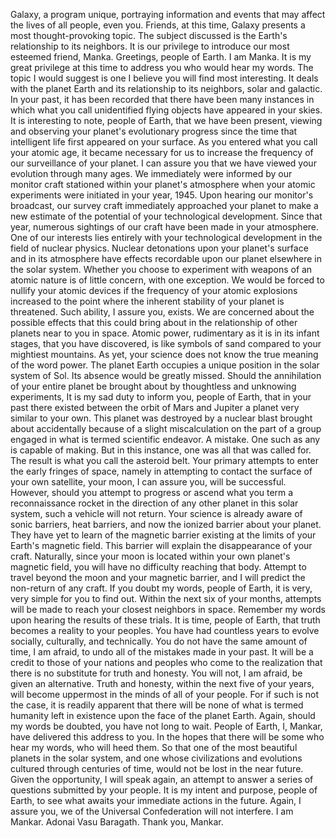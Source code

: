 Galaxy, a program unique, portraying information and events that may affect the lives of all people, even you. Friends, at this time, Galaxy presents a most thought-provoking topic. The subject discussed is the Earth's relationship to its neighbors. It is our privilege to introduce our most esteemed friend, Manka. Greetings, people of Earth. I am Manka. It is my great privilege at this time to address you who would hear my words. The topic I would suggest is one I believe you will find most interesting. It deals with the planet Earth and its relationship to its neighbors, solar and galactic. In your past, it has been recorded that there have been many instances in which what you call unidentified flying objects have appeared in your skies. It is interesting to note, people of Earth, that we have been present, viewing and observing your planet's evolutionary progress since the time that intelligent life first appeared on your surface. As you entered what you call your atomic age, it became necessary for us to increase the frequency of our surveillance of your planet. I can assure you that we have viewed your evolution through many ages. We immediately were informed by our monitor craft stationed within your planet's atmosphere when your atomic experiments were initiated in your year, 1945. Upon hearing our monitor's broadcast, our survey craft immediately approached your planet to make a new estimate of the potential of your technological development. Since that year, numerous sightings of our craft have been made in your atmosphere. One of our interests lies entirely with your technological development in the field of nuclear physics. Nuclear detonations upon your planet's surface and in its atmosphere have effects recordable upon our planet elsewhere in the solar system. Whether you choose to experiment with weapons of an atomic nature is of little concern, with one exception. We would be forced to nullify your atomic devices if the frequency of your atomic explosions increased to the point where the inherent stability of your planet is threatened. Such ability, I assure you, exists. We are concerned about the possible effects that this could bring about in the relationship of other planets near to you in space. Atomic power, rudimentary as it is in its infant stages, that you have discovered, is like symbols of sand compared to your mightiest mountains. As yet, your science does not know the true meaning of the word power. The planet Earth occupies a unique position in the solar system of Sol. Its absence would be greatly missed. Should the annihilation of your entire planet be brought about by thoughtless and unknowing experiments, It is my sad duty to inform you, people of Earth, that in your past there existed between the orbit of Mars and Jupiter a planet very similar to your own. This planet was destroyed by a nuclear blast brought about accidentally because of a slight miscalculation on the part of a group engaged in what is termed scientific endeavor. A mistake. One such as any is capable of making. But in this instance, one was all that was called for. The result is what you call the asteroid belt. Your primary attempts to enter the early fringes of space, namely in attempting to contact the surface of your own satellite, your moon, I can assure you, will be successful. However, should you attempt to progress or ascend what you term a reconnaissance rocket in the direction of any other planet in this solar system, such a vehicle will not return. Your science is already aware of sonic barriers, heat barriers, and now the ionized barrier about your planet. They have yet to learn of the magnetic barrier existing at the limits of your Earth's magnetic field. This barrier will explain the disappearance of your craft. Naturally, since your moon is located within your own planet's magnetic field, you will have no difficulty reaching that body. Attempt to travel beyond the moon and your magnetic barrier, and I will predict the non-return of any craft. If you doubt my words, people of Earth, it is very, very simple for you to find out. Within the next six of your months, attempts will be made to reach your closest neighbors in space. Remember my words upon hearing the results of these trials. It is time, people of Earth, that truth becomes a reality to your peoples. You have had countless years to evolve socially, culturally, and technically. You do not have the same amount of time, I am afraid, to undo all of the mistakes made in your past. It will be a credit to those of your nations and peoples who come to the realization that there is no substitute for truth and honesty. You will not, I am afraid, be given an alternative. Truth and honesty, within the next five of your years, will become uppermost in the minds of all of your people. For if such is not the case, it is readily apparent that there will be none of what is termed humanity left in existence upon the face of the planet Earth. Again, should my words be doubted, you have not long to wait. People of Earth, I, Mankar, have delivered this address to you. In the hopes that there will be some who hear my words, who will heed them. So that one of the most beautiful planets in the solar system, and one whose civilizations and evolutions cultured through centuries of time, would not be lost in the near future. Given the opportunity, I will speak again, an attempt to answer a series of questions submitted by your people. It is my intent and purpose, people of Earth, to see what awaits your immediate actions in the future. Again, I assure you, we of the Universal Confederation will not interfere. I am Mankar. Adonai Vasu Baragath. Thank you, Mankar.